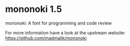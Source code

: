 # mononoki 1.5
mononoki: A font for programming and code review

For more information have a look at the upstream website: https://github.com/madmalik/mononoki
